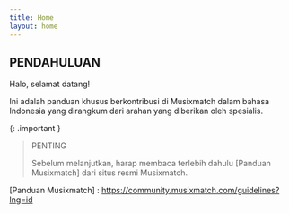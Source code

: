 ```yaml
---
title: Home
layout: home
---
```


## **PENDAHULUAN**
Halo, selamat datang!

Ini adalah panduan khusus berkontribusi di Musixmatch dalam bahasa Indonesia yang dirangkum dari arahan yang diberikan oleh spesialis.

{: .important }
> PENTING
>
> Sebelum melanjutkan, harap membaca terlebih dahulu [Panduan Musixmatch] dari situs resmi Musixmatch.



[Panduan Musixmatch] : https://community.musixmatch.com/guidelines?lng=id
